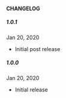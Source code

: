 #### CHANGELOG

##### 1.0.1
Jan 20, 2020

* Initial post release

##### 1.0.0
Jan 20, 2020

* Initial release